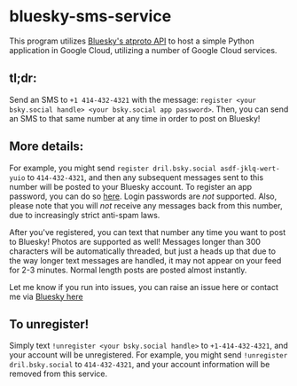 # bluesky-sms-service
This program utilizes [Bluesky's atproto API](https://atproto.com/docs) to host a simple Python application in Google Cloud, utilizing a number of Google Cloud services.

## tl;dr:
Send an SMS to `+1 414-432-4321` with the message: `register <your bsky.social handle> <your bsky.social app password>`. Then, you can send an SMS to that same number at any time in order to post on Bluesky! 


## More details: 
For example, you might send `register dril.bsky.social asdf-jklq-wert-yuio` to `414-432-4321`, and then any subsequent messages sent to this number will be posted to your Bluesky account. To register an app password, you can do so [here](https://bsky.app/settings/app-passwords). Login passwords are *not* supported. Also, please note that you will *not* receive any messages back from this number, due to increasingly strict anti-spam laws. 

After you've registered, you can text that number any time you want to post to Bluesky! Photos are supported as well! Messages longer than 300 characters will be automatically threaded, but just a heads up that due to the way longer text messages are handled, it may not appear on your feed for 2-3 minutes. Normal length posts are posted almost instantly. 

Let me know if you run into issues, you can raise an issue here or contact me via [Bluesky here](https://bsky.app/profile/assf.art)

## To unregister!
Simply text `!unregister <your bsky.social handle>` to `+1-414-432-4321`, and your account will be unregistered. For example, you might send `!unregister dril.bsky.social` to `414-432-4321`, and your account information will be removed from this service.
